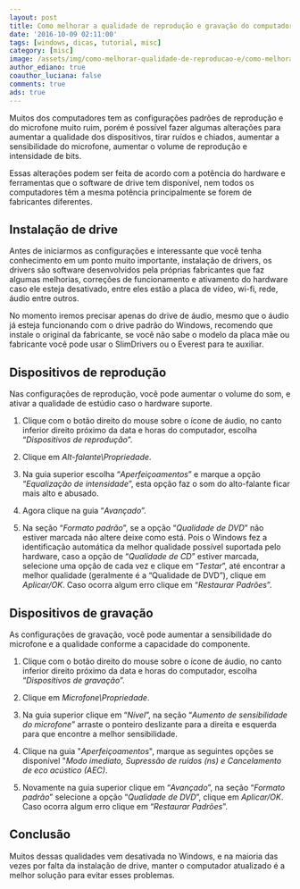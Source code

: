 ```yaml
---
layout: post
title: Como melhorar a qualidade de reprodução e gravação do computador
date: '2016-10-09 02:11:00'
tags: [windows, dicas, tutorial, misc]
category: [misc]
image: /assets/img/como-melhorar-qualidade-de-reproducao-e/como-melhorar-qualidade-de-reproducao-e.jpg
author_ediano: true
coauthor_luciana: false
comments: true
ads: true
---
```


Muitos dos computadores tem as configurações padrões de reprodução e do microfone muito ruim, porém é possível fazer algumas alterações para aumentar a qualidade dos dispositivos, tirar ruídos e chiados, aumentar a sensibilidade do microfone, aumentar o volume de reprodução e intensidade de bits.

Essas alterações podem ser feita de acordo com a potência do hardware e ferramentas que o software de drive tem disponível, nem todos os computadores têm a mesma potência principalmente se forem de fabricantes diferentes.

## Instalação de drive
Antes de iniciarmos as configurações e interessante que você tenha conhecimento em um ponto muito importante, instalação de drivers, os drivers são software desenvolvidos pela próprias fabricantes que faz algumas melhorias, correções de funcionamento e ativamento do hardware caso ele esteja desativado, entre eles estão a placa de vídeo, wi-fi, rede, áudio entre outros.

No momento iremos precisar apenas do drive de áudio, mesmo que o áudio já esteja funcionando com o drive padrão do Windows, recomendo que instale o original da fabricante, se você não sabe o modelo da placa mãe ou fabricante você pode usar o SlimDrivers ou o Everest para te auxiliar.

## Dispositivos de reprodução
Nas configurações de reprodução, você pode aumentar o volume do som, e ativar a qualidade de estúdio caso o hardware suporte. 

1. Clique com o botão direito do mouse sobre o ícone de áudio, no canto inferior direito próximo da data e horas do computador, escolha “*Dispositivos de reprodução*”.

2. Clique em *Alt-falante\Propriedade*.

3. Na guia superior escolha “*Aperfeiçoamentos*” e marque a opção “*Equalização de intensidade*”, esta opção faz o som do alto-falante ficar mais alto e abusado.

4. Agora clique na guia “*Avançado*”.

5. Na seção “*Formato padrão*”, se a opção “*Qualidade de DVD*” não estiver marcada não altere deixe como está. Pois o Windows fez a identificação automática da melhor qualidade possível suportada pelo hardware, caso a opção de “*Qualidade de CD*” estiver marcada, selecione uma opção de cada vez e clique em “*Testar*”, até encontrar a melhor qualidade (geralmente é a “Qualidade de DVD”), clique em *Aplicar/OK*. Caso ocorra algum erro clique em “*Restaurar Padrões*”.

## Dispositivos de gravação
As configurações de gravação, você pode aumentar a sensibilidade do microfone e a qualidade conforme a capacidade do componente.

1. Clique com o botão direito do mouse sobre o ícone de áudio, no canto inferior direito próximo da data e horas do computador, escolha “*Dispositivos de gravação*”.

2. Clique em *Microfone\Propriedade*.

3. Na guia superior clique em “*Nível*”, na seção “*Aumento de sensibilidade do microfone*” arraste o ponteiro deslizante para a direita e esquerda para que encontre a melhor sensibilidade.

4. Clique na guia "*Aperfeiçoamentos*", marque as seguintes opções se disponível "*Modo imediato, Supressão de ruídos (ns) e Cancelamento de eco acústico (AEC)*.

5. Novamente na guia superior clique em “*Avançado*”, na seção “*Formato padrão*” selecione a opção “*Qualidade de DVD*”, clique em *Aplicar/OK*. Caso ocorra algum erro clique em “*Restaurar Padrões*”.

## Conclusão
Muitos dessas qualidades vem desativada no Windows, e na maioria das vezes por falta da instalação de drive, manter o computador atualizado é a melhor solução para evitar esses problemas.